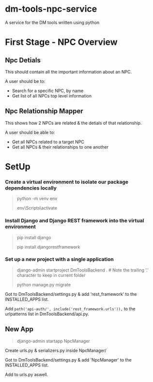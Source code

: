 # dm-tools-npc-service
A service for the DM tools written using python


# First Stage - NPC Overview

## Npc Detials
This should contain all the important information about an NPC.

A user should be to:
- Search for a specific NPC, by name
- Get list of all NPCs top level information

## Npc Relationship Mapper
This shows how 2 NPCs are related & the detials of that relationship.

A user should be able to:
- Get all NPCs related to a target NPC
- Get all NPCs & their relationships to one another



# SetUp

### Create a virtual environment to isolate our package dependencies locally
> python -m venv env
>
> env\Scripts\activate

### Install Django and Django REST framework into the virtual environment
> pip install django
>
> pip install djangorestframework
 
### Set up a new project with a single application
> django-admin startproject DmToolsBackend .  # Note the trailing '.' character to keep in current folder
>
> python manage.py migrate

Got to DmToolsBackend/settings.py & add 'rest_framework' to the INSTALLED_APPS list.

Add `path('api-auth/', include('rest_framework.urls')),` to the urlpatterns list in DmToolsBackend/api.py.


## New App
> django-admin startapp NpcManager

Create urls.py & serializers.py inside NpcManager/

Got to DmToolsBackend/settings.py & add 'NpcManager' to the INSTALLED_APPS list.

Add to urls.py aswell.
